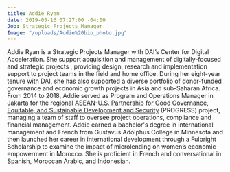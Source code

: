 ```yaml
---
title: Addie Ryan
date: 2019-05-16 07:27:00 -04:00
Job: Strategic Projects Manager
Image: "/uploads/Addie%20bio_photo.jpg"
---
```


Addie Ryan is a Strategic Projects Manager with DAI’s Center for Digital Acceleration. She support acquisition and management of digitally-focused and strategic projects , providing design, research and implementation support to project teams in the field and home office. During her eight-year tenure with DAI, she has also supported a diverse portfolio of donor-funded governance and economic growth projects in Asia and sub-Saharan Africa. From 2014 to 2018, Addie served as Program and Operations Manager in Jakarta for the regional [ASEAN-U.S. Partnership for Good Governance, Equitable, and Sustainable Development and Security](https://www.dai.com/our-work/projects/southeast-asia-asean-us-partnership-good-governance-equitable-and-sustainable) (PROGRESS) project, managing a team of staff to oversee project operations, compliance and financial management. Addie earned a bachelor's degree in international management and French from Gustavus Adolphus College in Minnesota and then launched her career in international development through a Fulbright Scholarship to examine the impact of microlending on women’s economic empowerment in Morocco. She is proficient in French and conversational in Spanish, Moroccan Arabic, and Indonesian.